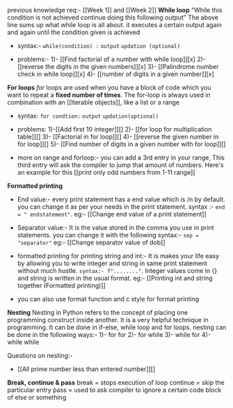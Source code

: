 previous knowledge req:- [[Week 1]] and [[Week 2]]
**While loop**
"While this condition is not achieved continue doing this following output"
The above line sums up what while loop is all about. it executes a certain output again and again until the condition given is achieved

- syntax:- `while(condition) :`
		      `output`
		      `updation (optional)`
	
- problems:- 1)- [[Find factorial of a number with while loop]][x]
	2)- [[reverse the digits in the given numbers]][x]
	3)- [[Palindrome number check in while loop]][x]
	4)- [[number of digits in a given number]][x]
	

**For loops**
_for_ loops are used when you have a block of code which you want to repeat a **fixed number of times**. The for-loop is always used in combination with an [[Iterable objects]], like a list or a range 

- syntax: `for condtion:`
			`output`
			`updation(optional)`

- problems: 1)-[[Add first 10 integer]][]
		2)- [[for loop for multiplication table]][]
		3)- [[Factorial in for loop]][]
		4)- [[reverse the given number in for loop]][]
		5)- [[Find number of digits in a given number with for loop]][]
- more on range and forloop:-  you can add a 3rd entry in your range, This third entry will ask the compiler to jump that amount of numbers.  Here's an example for this [[print only odd numbers from 1-11 range]]

**Formatted printing**
- End value:- every print statement has a end value which is /n by default. you can change it as per your needs in the print statement. syntax :- `end = " endstatement"`. 
	eg:- [[Change end value of a print statement]]

- Separator value:-  It is the value stored in the comma you use in print statements. you can change it with the following syntax:- `sep = "separator"` 
	eg:- [[Change separator value of dob]]
- formatted printing for printing string and int:- It is makes your life easy by allowing you to write integer and string in same print statement without much hustle. `syntax:- f"........"`. Integer values come in {} and string is written in the usual format.
	eg:- [[Printing int and string together (Formatted printing)]]
- you can also use format function and c style for format printing 


**Nesting**
Nesting in Python refers to the concept of placing one programming construct inside another. It is a very helpful technique in programming. It can be done in if-else, while loop and for loops. 
nesting can be done in the following ways:- 1)- for for 
2)- for while
3)- while for
4)- while while

Questions on nesting:- 
- [[All prime number less than entered number]][]


**Break, continue & pass**
break = stops execution of loop
continue = skip the particular entry
pass = used to ask compiler to ignore a certain code block of else or something
